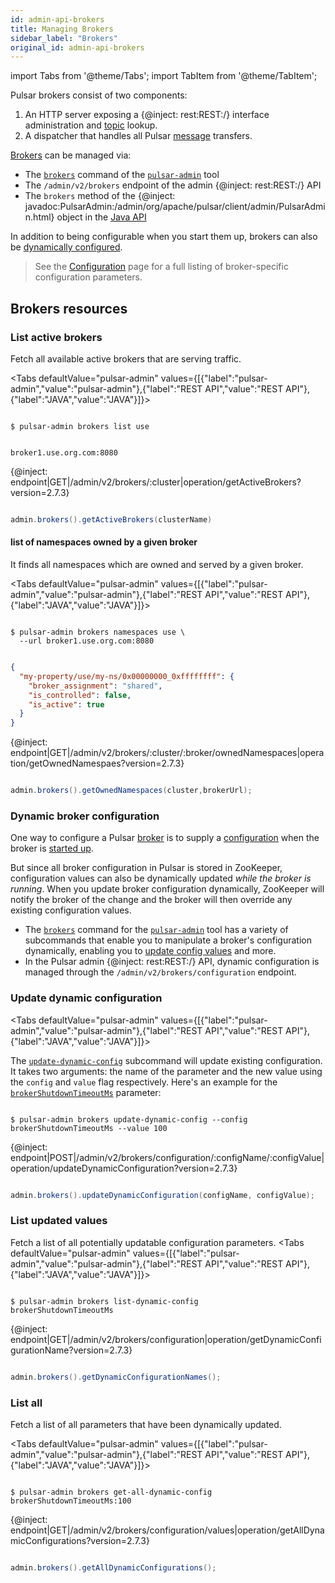 ```yaml
---
id: admin-api-brokers
title: Managing Brokers
sidebar_label: "Brokers"
original_id: admin-api-brokers
---
```


import Tabs from '@theme/Tabs';
import TabItem from '@theme/TabItem';


Pulsar brokers consist of two components:

1. An HTTP server exposing a {@inject: rest:REST:/} interface administration and [topic](reference-terminology.md#topic) lookup.
2. A dispatcher that handles all Pulsar [message](reference-terminology.md#message) transfers.

[Brokers](reference-terminology.md#broker) can be managed via:

* The [`brokers`](reference-pulsar-admin.md#brokers) command of the [`pulsar-admin`](reference-pulsar-admin) tool
* The `/admin/v2/brokers` endpoint of the admin {@inject: rest:REST:/} API
* The `brokers` method of the {@inject: javadoc:PulsarAdmin:/admin/org/apache/pulsar/client/admin/PulsarAdmin.html} object in the [Java API](client-libraries-java)

In addition to being configurable when you start them up, brokers can also be [dynamically configured](#dynamic-broker-configuration).

> See the [Configuration](reference-configuration.md#broker) page for a full listing of broker-specific configuration parameters.

## Brokers resources

### List active brokers

Fetch all available active brokers that are serving traffic.

<Tabs 
  defaultValue="pulsar-admin"
  values={[{"label":"pulsar-admin","value":"pulsar-admin"},{"label":"REST API","value":"REST API"},{"label":"JAVA","value":"JAVA"}]}>
<TabItem value="pulsar-admin">

```shell

$ pulsar-admin brokers list use

```

```

broker1.use.org.com:8080

```

</TabItem>
<TabItem value="REST API">

{@inject: endpoint|GET|/admin/v2/brokers/:cluster|operation/getActiveBrokers?version=2.7.3}

</TabItem>
<TabItem value="JAVA">

```java

admin.brokers().getActiveBrokers(clusterName)

```

</TabItem>

</Tabs>

#### list of namespaces owned by a given broker

It finds all namespaces which are owned and served by a given broker.

<Tabs 
  defaultValue="pulsar-admin"
  values={[{"label":"pulsar-admin","value":"pulsar-admin"},{"label":"REST API","value":"REST API"},{"label":"JAVA","value":"JAVA"}]}>
<TabItem value="pulsar-admin">

```shell

$ pulsar-admin brokers namespaces use \
  --url broker1.use.org.com:8080

```

```json

{
  "my-property/use/my-ns/0x00000000_0xffffffff": {
    "broker_assignment": "shared",
    "is_controlled": false,
    "is_active": true
  }
}

```

</TabItem>
<TabItem value="REST API">

{@inject: endpoint|GET|/admin/v2/brokers/:cluster/:broker/ownedNamespaces|operation/getOwnedNamespaes?version=2.7.3}

</TabItem>
<TabItem value="JAVA">

```java

admin.brokers().getOwnedNamespaces(cluster,brokerUrl);

```

</TabItem>

</Tabs>

### Dynamic broker configuration

One way to configure a Pulsar [broker](reference-terminology.md#broker) is to supply a [configuration](reference-configuration.md#broker) when the broker is [started up](reference-cli-tools.md#pulsar-broker).

But since all broker configuration in Pulsar is stored in ZooKeeper, configuration values can also be dynamically updated *while the broker is running*. When you update broker configuration dynamically, ZooKeeper will notify the broker of the change and the broker will then override any existing configuration values.

* The [`brokers`](reference-pulsar-admin.md#brokers) command for the [`pulsar-admin`](reference-pulsar-admin) tool has a variety of subcommands that enable you to manipulate a broker's configuration dynamically, enabling you to [update config values](#update-dynamic-configuration) and more.
* In the Pulsar admin {@inject: rest:REST:/} API, dynamic configuration is managed through the `/admin/v2/brokers/configuration` endpoint.

### Update dynamic configuration

<Tabs 
  defaultValue="pulsar-admin"
  values={[{"label":"pulsar-admin","value":"pulsar-admin"},{"label":"REST API","value":"REST API"},{"label":"JAVA","value":"JAVA"}]}>
<TabItem value="pulsar-admin">

The [`update-dynamic-config`](reference-pulsar-admin.md#brokers-update-dynamic-config) subcommand will update existing configuration. It takes two arguments: the name of the parameter and the new value using the `config` and `value` flag respectively. Here's an example for the [`brokerShutdownTimeoutMs`](reference-configuration.md#broker-brokerShutdownTimeoutMs) parameter:

```shell

$ pulsar-admin brokers update-dynamic-config --config brokerShutdownTimeoutMs --value 100

```

</TabItem>
<TabItem value="REST API">

{@inject: endpoint|POST|/admin/v2/brokers/configuration/:configName/:configValue|operation/updateDynamicConfiguration?version=2.7.3}

</TabItem>
<TabItem value="JAVA">

```java

admin.brokers().updateDynamicConfiguration(configName, configValue);

```

</TabItem>

</Tabs>

### List updated values

Fetch a list of all potentially updatable configuration parameters.
<Tabs 
  defaultValue="pulsar-admin"
  values={[{"label":"pulsar-admin","value":"pulsar-admin"},{"label":"REST API","value":"REST API"},{"label":"JAVA","value":"JAVA"}]}>
<TabItem value="pulsar-admin">

```shell

$ pulsar-admin brokers list-dynamic-config
brokerShutdownTimeoutMs

```

</TabItem>
<TabItem value="REST API">

{@inject: endpoint|GET|/admin/v2/brokers/configuration|operation/getDynamicConfigurationName?version=2.7.3}

</TabItem>
<TabItem value="JAVA">

```java

admin.brokers().getDynamicConfigurationNames();

```

</TabItem>

</Tabs>

### List all

Fetch a list of all parameters that have been dynamically updated.

<Tabs 
  defaultValue="pulsar-admin"
  values={[{"label":"pulsar-admin","value":"pulsar-admin"},{"label":"REST API","value":"REST API"},{"label":"JAVA","value":"JAVA"}]}>
<TabItem value="pulsar-admin">

```shell

$ pulsar-admin brokers get-all-dynamic-config
brokerShutdownTimeoutMs:100

```

</TabItem>
<TabItem value="REST API">

{@inject: endpoint|GET|/admin/v2/brokers/configuration/values|operation/getAllDynamicConfigurations?version=2.7.3}

</TabItem>
<TabItem value="JAVA">

```java

admin.brokers().getAllDynamicConfigurations();

```

</TabItem>

</Tabs>
